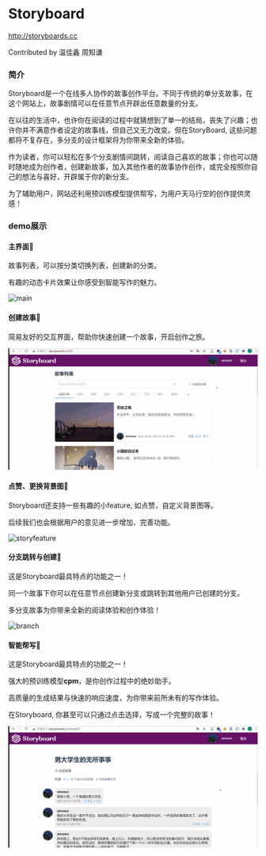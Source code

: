 # Storyboard

http://storyboards.cc

Contributed by 温佳鑫 周知谦

### 简介

Storyboard是一个在线多人协作的故事创作平台。不同于传统的单分支故事，在这个网站上，故事剧情可以在任意节点开辟出任意数量的分支。

在以往的生活中，也许你在阅读的过程中就猜想到了单一的结局，丧失了兴趣；也许你并不满意作者设定的故事线，但自己又无力改变。但在StoryBoard,  这些问题都将不复存在，多分支的设计框架将为你带来全新的体验。

作为读者，你可以轻松在多个分支剧情间跳转，阅读自己喜欢的故事；你也可以随时随地成为创作者，创建新故事，加入其他作者的故事协作创作，或完全按照你自己的想法与喜好，开辟属于你的新分支。

为了辅助用户，网站还利用预训练模型提供帮写，为用户天马行空的创作提供灵感！

### demo展示

#### 主界面:art:

故事列表，可以按分类切换列表，创建新的分类。

有趣的动态卡片效果让你感受到智能写作的魅力。

![main](pic/main.gif)

#### 创建故事:speech_balloon:

简易友好的交互界面，帮助你快速创建一个故事，开启创作之旅。

![createstory](pic/createstory.gif)

#### 点赞、更换背景图:sparkling_heart:

Storyboard还支持一些有趣的小feature, 如点赞，自定义背景图等。

后续我们也会根据用户的意见进一步增加、完善功能。

![storyfeature](pic/storyfeature.gif)

#### 分支跳转与创建:evergreen_tree:

这是Storyboard最具特点的功能之一！

同一个故事下你可以在任意节点创建新分支或跳转到其他用户已创建的分支。

多分支故事为你带来全新的阅读体验和创作体验！

![branch](pic/branch-1621476295745.gif)

#### 智能帮写:robot:

这是Storyboard最具特点的功能之一！

强大的预训练模型**cpm**，是你创作过程中的绝妙助手。

高质量的生成结果与快速的响应速度，为你带来前所未有的写作体验。

在Storyboard, 你甚至可以只通过点击选择，写成一个完整的故事！

![gen](pic/gen.gif)

